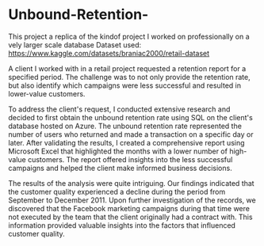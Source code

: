 # Unbound-Retention-
This project a replica of the kindof project I worked on professionally on a vely larger scale database 
Dataset used: https://www.kaggle.com/datasets/braniac2000/retail-dataset


A client I worked with in a retail project requested a retention report for a specified period. The challenge was to not only provide the retention rate, but also identify which campaigns were less successful and resulted in lower-value customers.

To address the client's request, I conducted extensive research and decided to first obtain the unbound retention rate using SQL on the client's database hosted on Azure. The unbound retention rate represented the number of users who returned and made a transaction on a specific day or later. After validating the results, I created a comprehensive report using Microsoft Excel that highlighted the months with a lower number of high-value customers. The report offered insights into the less successful campaigns and helped the client make informed business decisions.

The results of the analysis were quite intriguing. Our findings indicated that the customer quality experienced a decline during the period from September to December 2011. Upon further investigation of the records, we discovered that the Facebook marketing campaigns during that time were not executed by the team that the client originally had a contract with. This information provided valuable insights into the factors that influenced customer quality.
